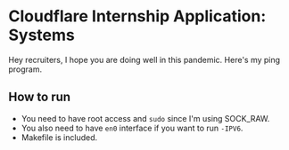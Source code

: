# Cloudflare Internship Application: Systems

Hey recruiters,
I hope you are doing well in this pandemic. 
Here's my ping program.  

## How to run
- You need to have root access and `sudo` since I'm using SOCK_RAW. 
- You also need to have `en0` interface if you want to run `-IPV6`. 
- Makefile is included. 

